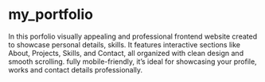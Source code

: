 # my_portfolio
In this porfolio visually appealing and professional frontend website created to showcase personal details, skills. It features interactive sections like About, Projects, Skills, and Contact, all organized with clean design and smooth scrolling. fully mobile-friendly, it’s ideal for showcasing your profile, works and contact details professionally.
